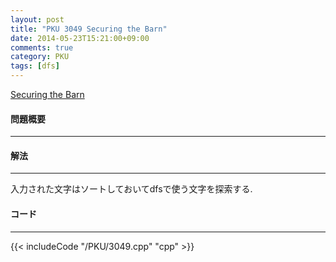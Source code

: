 ```yaml
---
layout: post
title: "PKU 3049 Securing the Barn"
date: 2014-05-23T15:21:00+09:00
comments: true
category: PKU
tags: [dfs]
---
```


[Securing the Barn](http://poj.org/problem?id=3049)

#### 問題概要

****

#### 解法

****

入力された文字はソートしておいてdfsで使う文字を探索する.

#### コード

****

{{< includeCode "/PKU/3049.cpp" "cpp" >}}
